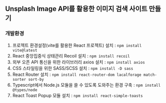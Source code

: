 ## Unsplash Image API를 활용한 이미지 검색 사이트 만들기

### 개발환경
1. 프로젝트 환경설정(vite를 활용한 React 프로젝트) 설치 : 	`npm install vite@latest` <br/>
2. React 중앙집중식 상태관리 Recoil 설치 : `npm install recoil` <br/>
3. 외부 오픈 API 통신을 위한 라이브러리 axios 설치 : `npm install axios` <br/>
4. CSS 스타일링을 위한 SASS/SCSS 설치 : `npm install -D sass` <br/>
5. React Router 설치 : `npm install react-router-dom lacalforage match-sorter sort-by` <br/>
6. Typescript에서 Node.js 모듈을 쓸 수 있도록 도와주는 환경 구축 : `npm install @types/node` <br/>
7. React Toast Popup 모듈 설치 : `npm install react-simple-toasts` <br/>